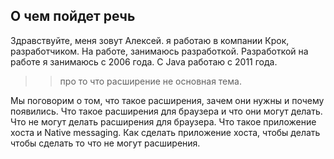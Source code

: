 ## О чем пойдет речь
Здравствуйте, меня зовут Алексей. я работаю в компании Крок, разработчиком. На работе, занимаюсь разработкой.
Разработкой на работе я занимаюсь с 2006 года. С Java работаю с 2011 года.

>> про то что расширение не основная тема.

Мы поговорим о том, что такое расширения, зачем они нужны и почему появились. 
Что такое расширения для браузера и что они могут делать.
Что не могут делать расширения для браузера.
Что такое приложение хоста и Native messaging. 
Как сделать приложение хоста, чтобы делать чтобы сделать то что не могут расширения.